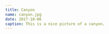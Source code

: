 ```yaml
---
title: Canyon
name: canyon.jpg
date: 2017-10-06
caption: This is a nice picture of a canyon.
---
```

